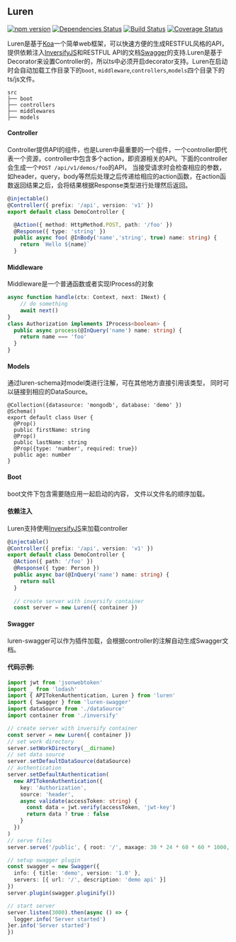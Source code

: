 ## Luren

[![npm version](https://badge.fury.io/js/luren.svg)](https://badge.fury.io/js/luren)
[![Dependencies Status](https://david-dm.org/vcwen/luren.svg)](https://david-dm.org/vcwen/luren)
[![Build Status](https://travis-ci.org/vcwen/luren.svg?branch=master)](https://travis-ci.org/vcwen/luren)
[![Coverage Status](https://coveralls.io/repos/github/vcwen/luren/badge.svg?branch=develop)](https://coveralls.io/github/vcwen/luren?branch=develop)

Luren是基于[Koa](https://koajs.com/)一个简单web框架，可以快速方便的生成RESTFUL风格的API，提供依赖注入[InversifyJS](http://inversify.io/)和RESTFUL API的文档[Swagger](https://swagger.io/)的支持.Luren是基于Decorator来设置Controller的，所以ts中必须开启decorator支持。Luren在启动时会自动加载工作目录下的`boot`, `middleware`,`controllers`,`models`四个目录下的ts/js文件。

```
src
├── boot
├── controllers
├── middlewares
├── models

```


#### Controller
Controller提供API的组件，也是Luren中最重要的一个组件，一个controller即代表一个资源，controller中包含多个action，即资源相关的API。下面的controller会生成一个`POST /api/v1/demos/foo`的API， 当接受请求时会检查相应的参数，如header，query，body等然后处理之后传递给相应的action函数，在action函数返回结果之后，会将结果根据Response类型进行处理然后返回。

```typescript
@injectable()
@Controller({ prefix: '/api', version: 'v1' })
export default class DemoController {

  @Action({ method: HttpMethod.POST, path: '/foo' })
  @Response({ type: 'string' })
  public async foo( @InBody('name','string', true) name: string) {
  	return `Hello ${name}`
  }

```

#### Middleware
Middleware是一个普通函数或者实现IProcess的对象

```typescript
async function handle(ctx: Context, next: INext) {
	// do something
	await next()
}
class Authorization implements IProcess<boolean> {
  public async process(@InQuery('name') name: string) {
    return name === 'foo'
  }
}

```

#### Models
通过luren-schema对model类进行注解，可在其他地方直接引用该类型， 同时可以链接到相应的DataSource。

```
@Collection({datasource: 'mongodb', database: 'demo' })
@Schema()
export default class User {
  @Prop()
  public firstName: string
  @Prop()
  public lastName: string
  @Prop({type: 'number', required: true})
  public age: number
}

```

#### Boot
boot文件下包含需要随应用一起启动的内容， 文件以文件名的顺序加载。

#### 依赖注入
Luren支持使用[InversifyJS](http://inversify.io/)来加载controller



```typescript
@injectable()
@Controller({ prefix: '/api', version: 'v1' })
export default class DemoController {
  @Action({ path: '/foo' })
  @Response({ type: Person })
  public async bar(@InQuery('name') name: string) {
  	return null
  }
  
  // create server with inversify container
  const server = new Luren({ container })
```

#### Swagger

luren-swagger可以作为插件加载，会根据controller的注解自动生成Swagger文档。

#### 代码示例:


```typescript
import jwt from 'jsonwebtoken'
import _ from 'lodash'
import { APITokenAuthentication, Luren } from 'luren'
import { Swagger } from 'luren-swagger'
import dataSource from './dataSource'
import container from './inversify'

// create server with inversify container
const server = new Luren({ container })
// set work directory
server.setWorkDirectory(__dirname)
// set data source
server.setDefaultDataSource(dataSource)
// authentication
server.setDefaultAuthentication(
  new APITokenAuthentication({
    key: 'Authorization',
    source: 'header',
    async validate(accessToken: string) {
      const data = jwt.verify(accessToken, 'jwt-key')
      return data ? true : false
    }
  })
)
// serve files
server.serve('/public', { root: '/', maxage: 30 * 24 * 60 * 60 * 1000, defer: true })

// setup swagger plugin
const swagger = new Swagger({
  info: { title: 'demo', version: '1.0' },
  servers: [{ url: '/', description: 'demo api' }]
})
server.plugin(swagger.pluginify())

// start server
server.listen(3000).then(async () => {
  logger.info('Server started')
}er.info('Server started')
})

```

